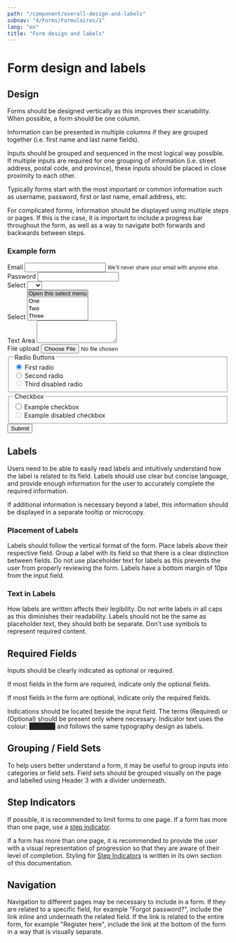 ```yaml
---
path: "/component/overall-design-and-labels"
subnav: "4/Forms/Formulaires/1"
lang: "en"
title: "Form design and labels"
---
```


<helmet>
<title> Form Design and Labels - Aurora Design System </title>
</helmet>

# Form design and labels

## Design

Forms should be designed vertically as this improves their scanability. When possible, a form should be one column.

Information can be presented in multiple columns if they are grouped together \(i.e. first name and last name fields\).

Inputs should be grouped and sequenced in the most logical way possible. If multiple inputs are required for one grouping of information \(i.e. street address, postal code, and province\), these inputs should be placed in close proximity to each other.

Typically forms start with the most important or common information such as username, password, first or last name, email address, etc.

For complicated forms, information should be displayed using multiple steps or pages. If this is the case, it is important to include a progress bar throughout the form, as well as a way to navigate both forwards and backwards between steps.

<div class="card mb-3">
  <div class="card-body">
      <h3 class="card-title h5">Example form</h3>
<form>
  <div class="form-group">
    <label for="inputEmail3">Email</label>
    <input type="email" class="form-control" id="inputEmail3" aria-describedby="emailHelp1">
    <small id="emailHelp1" class="form-text text-muted">We'll never share your email with anyone else.</small>
  </div>

  <div class="form-group">
    <label for="inputPassword3">Password</label>
    <input type="password" class="form-control" id="inputPassword3" >
  </div>

  <div class="form-group">
    <label for="inputSelect">Select</label>
    <select class="form-control" id="inputSelect">
      <option selected></option>
      <option>...</option>
    </select>
  </div>

  <div class="form-group">
    <label for="inputSelect2">Select</label>
    <select class="custom-select" id="inputSelect2" multiple>
      <option selected>Open this select menu</option>
      <option value="1">One</option>
      <option value="2">Two</option>
      <option value="3">Three</option>
    </select>
  </div>

  <div class="form-group">
    <label for="exampleFormControlTextarea1">Text Area</label>
    <textarea class="form-control" id="exampleFormControlTextarea1" rows="3"></textarea>
  </div>

  <div class="form-group">
    <div class="custom-file">
        <label class="custom-file-label" for="customFile">File upload</label>
        <input type="file" id="file" class="custom-file-input" aria-label="upload a file">
        <span class="custom-file-control"></span>
    </div>
  </div>

  <div class="form-group">
    <fieldset>
      <legend>Radio Buttons</legend>
        <div class="form-check">
          <input class="form-check-input" type="radio" name="gridRadios" id="gridRadios1" value="option1" checked>
          <label class="form-check-label" for="gridRadios1">
            First radio
          </label>
        </div>
        <div class="form-check">
          <input class="form-check-input" type="radio" name="gridRadios" id="gridRadios2" value="option2">
          <label class="form-check-label" for="gridRadios2">
            Second radio
          </label>
        </div>
        <div class="form-check disabled">
          <input class="form-check-input" type="radio" name="gridRadios" id="gridRadios3" value="option3" disabled>
          <label class="form-check-label" for="gridRadios3">
            Third disabled radio
          </label>
        </div>
    </fieldset>
  </div>

  <div class="form-group">
    <fieldset>
      <legend>Checkbox</legend>
        <div class="form-check">
          <input class="form-check-input" type="checkbox" id="gridCheck1">
          <label class="form-check-label" for="gridCheck1">
            Example checkbox
          </label>
        </div>
        <div class="form-check">
          <input class="form-check-input" type="checkbox" id="gridCheck2" disabled>
          <label class="form-check-label" for="gridCheck2">
            Example disabled checkbox
          </label>
        </div>
    </fieldset>
  </div>
  <div class="form-group">
    <button color="primary" href="#example">Submit</button>
  </div>
</form>
  </div>
</div>



## Labels

Users need to be able to easily read labels and intuitively understand how the label is related to its field. Labels should use clear but concise language, and provide enough information for the user to accurately complete the required information.

If additional information is necessary beyond a label, this information should be displayed in a separate tooltip or microcopy.

### Placement of Labels

Labels should follow the vertical format of the form. Place labels above their respective field. Group a label with its field so that there is a clear distinction between fields. Do not use placeholder text for labels as this prevents the user from properly reviewing the form. Labels have a bottom margin of 10px from the input field.

### Text in Labels

How labels are written affects their legibility. Do not write labels in all caps as this diminishes their readability. Labels should not be the same as placeholder text, they should both be separate. Don’t use symbols to represent required content.

## Required Fields

Inputs should be clearly indicated as optional or required.

If most fields in the form are required, indicate only the optional fields.

If most fields in the form are optional, indicate only the required fields.

Indications should be located beside the input field. The terms \(Required\) or \(Optional\) should be present only where necessary. Indicator text uses the colour: <badge style="background-color: #252525;">#252525</badge> and follows the same typography design as labels.

## Grouping / Field Sets

To help users better understand a form, it may be useful to group inputs into categories or field sets. Field sets should be grouped visually on the page and labelled using Header 3 with a divider underneath.

## Step Indicators
If possible, it is recommended to limit forms to one page. If a form has more than one page, use a [step indicator](/component/progress-indicators).

If a form has more than one page, it is recommended to provide the user with a visual representation of progression so that they are aware of their level of completion. Styling for [Step Indicators](/component/progress-indicators) is written in its own section of this documentation.

## Navigation
Navigation to different pages may be necessary to include in a form. If they are related to a specific field, for example "Forgot password?", include the link inline and underneath the related field. If the link is related to the entire form, for example "Register here", include the link at the bottom of the form in a way that is visually separate.

